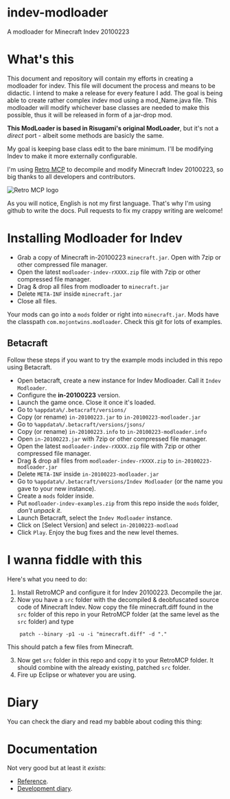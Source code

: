 # indev-modloader

A modloader for Minecraft Indev 20100223

# What's this

This document and repository will contain my efforts in creating a modloader for indev. This file will document the process and means to be didactic. I intend to make a release for every feature I add. The goal is being able to create rather complex indev mod using a mod_Name.java file. This modloader will modify whichever base classes are needed to make this possible, thus it will be released in form of a jar-drop mod.

**This ModLoader is based in Risugami's original ModLoader**, but it's not a *direct* port - albeit some methods are basicly the same.

My goal is keeping base class edit to the bare minimum. I'll be modifying Indev to make it more externally configurable. 

I'm using [Retro MCP](https://github.com/MCPHackers/RetroMCP) to decompile and modify Minecraft Indev 20100223, so big thanks to all developers and contributors.

![Retro MCP logo](https://repository-images.githubusercontent.com/417943142/cac3478c-1e9c-4987-98e2-a0223d6b8988)

As you will notice, English is not my first language. That's why I'm using github to write the docs. Pull requests to fix my crappy writing are welcome!

# Installing Modloader for Indev

* Grab a copy of Minecraft in-20100223 `minecraft.jar`. Open with 7zip or other compressed file manager.
* Open the latest `modloader-indev-rXXXX.zip` file with 7zip or other compressed file manager.
* Drag & drop all files from modloader to `minecraft.jar`
* Delete `META-INF` inside `minecraft.jar`
* Close all files.

Your mods can go into a  `mods` folder or right into `minecraft.jar`. Mods have the classpath `com.mojontwins.modloader`. Check this git for lots of examples.

## Betacraft

Follow these steps if you want to try the example mods included in this repo using Betacraft.

* Open betacraft, create a new instance for Indev Modloader. Call it `Indev Modloader`.
* Configure the **in-20100223** version.
* Launch the game once. Close it once it's loaded.
* Go to `%appdata%/.betacraft/versions/`
* Copy (or rename) `in-20100223.jar` to `in-20100223-modloader.jar`
* Go to `%appdata%/.betacraft/versions/jsons/`
* Copy (or rename) `in-20100223.info` to `in-20100223-modloader.info`
* Open `in-20100223.jar` with 7zip or other compressed file manager.
* Open the latest `modloader-indev-rXXXX.zip` file with 7zip or other compressed file manager.
* Drag & drop all files from `modloader-indev-rXXXX.zip` to `in-20100223-modloader.jar`
* Delete `META-INF` inside `in-20100223-modloader.jar`
* Go to `%appdata%/.betacraft/versions/Indev Modloader` (or the name you gave to your new instance).
* Create a `mods` folder inside.
* Put `modloader-indev-examples.zip` from this repo inside the `mods` folder, *don't unpack it*.
* Launch Betacraft, select the `Indev Modloader` instance.
* Click on [Select Version] and select `in-20100223-modload`
* Click `Play`. Enjoy the bug fixes and the new level themes.

# I wanna fiddle with this

Here's what you need to do:

1. Install RetroMCP and configure it for Indev 20100223. Decompile the jar.
2. Now you have a `src` folder with the decompiled & deobfuscated source code of Minecraft Indev. Now copy the file minecraft.diff found in the `src` folder of this repo in your RetroMCP folder (at the same level as the `src` folder) and type

```
    patch --binary -p1 -u -i "minecraft.diff" -d "."
```

This should patch a few files from Minecraft.

3. Now get `src` folder in this repo and copy it to your RetroMCP folder. It should combine with the already existing, patched `src` folder.
4. Fire up Eclipse or whatever you are using.

# Diary

You can check the diary and read my babble about coding this thing: 

# Documentation

Not very good but at least it *exists*:

* [Reference](https://github.com/mojontwins/indev-modloader/blob/main/reference.md).
* [Development diary](https://github.com/mojontwins/indev-modloader/blob/main/diary.md).